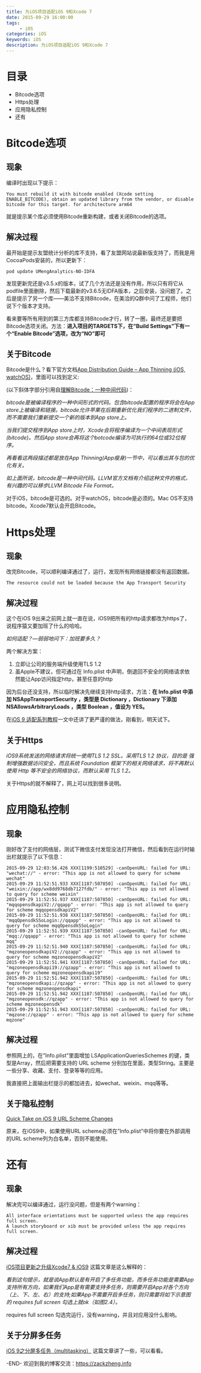 ```yaml
---
title: 为iOS项目适配iOS 9和Xcode 7
date: 2015-09-29 16:00:00
tags: 
     - iOS
categories: iOS
keywords: iOS
description: 为iOS项目适配iOS 9和Xcode 7
---
```


# 目录
- Bitcode选项
- Https处理
- 应用隐私控制
- 还有

# Bitcode选项

## 现象

编译时出现以下提示：

```
You must rebuild it with bitcode enabled (Xcode setting ENABLE_BITCODE), obtain an updated library from the vendor, or disable bitcode for this target. for architecture arm64
```

就是提示某个库必须使用Bitcode重新构建，或者关闭Bitcode的选项。

## 解决过程

最开始是提示友盟统计分析的库不支持，看了友盟网站说最新版支持了，而我是用CocoaPods安装的，所以更新下：

```
pod update UMengAnalytics-NO-IDFA
```

发现更新完还是v3.5.x的版本，试了几个方法还是没有作用，所以只有将它从podfile里面删除，然后下载最新的v3.6.5无IDFA版本，之后安装，没问题了。之后是提示了另一个库——美洽不支持Bitcode，在美洽的Q群中问了工程师，他们说下个版本才支持。

看来要等所有用到的第三方库都支持Bitcode才行，转了一圈，最终还是要把Bitcode选项关闭。方法：**进入项目的TARGETS下，在“Build Settings”下有一个“Enable Bitcode”选项，改为“NO”即可**

## 关于Bitcode

Bitcode是什么？看下官方文档[App Distribution Guide – App Thinning (iOS, watchOS)](https://developer.apple.com/library/prerelease/watchos/documentation/IDEs/Conceptual/AppDistributionGuide/AppThinning/AppThinning.html#//apple_ref/doc/uid/TP40012582-CH35-SW2)，里面可以找到定义:

(以下斜体字部分引用自[理解Bitcode：一种中间代码](http://www.cocoachina.com/ios/20150817/13078.html))：

*bitcode是被编译程序的一种中间形式的代码。包含bitcode配置的程序将会在App store上被编译和链接。bitcode允许苹果在后期重新优化我们程序的二进制文件，而不需要我们重新提交一个新的版本到App store上。*

*当我们提交程序到App store上时，Xcode会将程序编译为一个中间表现形式(bitcode)。然后App store会再将这个botcode编译为可执行的64位或32位程序。*

*再看看这两段描述都是放在App Thinning(App瘦身)一节中，可以看出其与包的优化有关。*

*如上面所说，bitcode是一种中间代码。LLVM官方文档有介绍这种文件的格式，有兴趣的可以移步LLVM Bitcode File Format。*

对于iOS，bitcode是可选的。对于watchOS，bitcode是必须的。Mac OS不支持bitcode。Xcode7默认会开启Bitcode。

# Https处理

## 现象

改完Bitcode，可以顺利编译通过了，运行，发现所有网络链接都没有返回数据。

```
The resource could not be loaded because the App Transport Security
```

## 解决过程

这个在iOS 9出来之前网上就一直在说，iOS9把所有的http请求都改为https了，说程序猿又要加班了什么的哈哈。

*如何适配？—弱弱地问下：加班要多久？*

两个解决方案：

1. 立即让公司的服务端升级使用TLS 1.2
2. 虽Apple不建议，但可通过在 Info.plist 中声明，倒退回不安全的网络请求依然能让App访问指定http，甚至任意的http

因为后台还没支持，所以临时解决先继续支持http请求，方法：**在 Info.plist 中添加 NSAppTransportSecurity ，类型是 Dictionary ，Dictionary 下添加 NSAllowsArbitraryLoads ，类型 Boolean ，值设为 YES。**

在[iOS 9 适配系列教程](http://www.cocoachina.com/ios/20150703/12392.html)一文中还讲了更严谨的做法，刚看到，明天试下。

## 关于Https

*iOS9系统发送的网络请求将统一使用TLS 1.2 SSL。采用TLS 1.2 协议，目的是 强制增强数据访问安全，而且系统 Foundation 框架下的相关网络请求，将不再默认使用 Http 等不安全的网络协议，而默认采用 TLS 1.2。*

关于Https的就不解释了，网上可以找到很多说明。

# 应用隐私控制

## 现象

刚好改了支付的网络层，测试下微信支付发现没法打开微信，然后看到在运行时输出栏就提示了以下信息：

```
2015-09-29 12:03:56.426 XXX[1199:510529] -canOpenURL: failed for URL: "wechat://" - error: "This app is not allowed to query for scheme wechat"
2015-09-29 11:52:51.933 XXX[1187:507850] -canOpenURL: failed for URL: "weixin://app/wx8dd9768db7127fdb/" - error: "This app is not allowed to query for scheme weixin"
2015-09-29 11:52:51.937 XXX[1187:507850] -canOpenURL: failed for URL: "mqqopensdkapiV2://qqapp" - error: "This app is not allowed to query for scheme mqqopensdkapiV2"
2015-09-29 11:52:51.938 XXX[1187:507850] -canOpenURL: failed for URL: "mqqOpensdkSSoLogin://qqapp" - error: "This app is not allowed to query for scheme mqqOpensdkSSoLogin"
2015-09-29 11:52:51.939 XXX[1187:507850] -canOpenURL: failed for URL: "mqq://qqapp" - error: "This app is not allowed to query for scheme mqq"
2015-09-29 11:52:51.940 XXX[1187:507850] -canOpenURL: failed for URL: "mqzoneopensdkapiV2://qzapp" - error: "This app is not allowed to query for scheme mqzoneopensdkapiV2"
2015-09-29 11:52:51.941 XXX[1187:507850] -canOpenURL: failed for URL: "mqzoneopensdkapi19://qzapp" - error: "This app is not allowed to query for scheme mqzoneopensdkapi19"
2015-09-29 11:52:51.942 XXX[1187:507850] -canOpenURL: failed for URL: "mqzoneopensdkapi://qzapp" - error: "This app is not allowed to query for scheme mqzoneopensdkapi"
2015-09-29 11:52:51.942 XXX[1187:507850] -canOpenURL: failed for URL: "mqzoneopensdk://qzapp" - error: "This app is not allowed to query for scheme mqzoneopensdk"
2015-09-29 11:52:51.943 XXX[1187:507850] -canOpenURL: failed for URL: "mqzone://qzapp" - error: "This app is not allowed to query for scheme mqzone"
```

## 解决过程

参照网上的，在”Info.plist”里面增加 LSApplicationQueriesSchemes 的键，类型是Array，然后把需要支持的 URL scheme 分别加在里面，类型String。主要是一些分享、收藏、支付、登录等等的应用。

我直接把上面输出栏提示的都加进去，如wechat、weixin、mqq等等。

## 关于隐私控制

[Quick Take on iOS 9 URL Scheme Changes](http://awkwardhare.com/post/121196006730/quick-take-on-ios-9-url-scheme-changes)

原来，在iOS9中，如果使用URL scheme必须在”Info.plist”中将你要在外部调用的URL scheme列为白名单，否则不能使用。

# 还有

## 现象

解决完可以编译通过，运行没问题，但是有两个warning：

```
All interface orientations must be supported unless the app requires full screen.
A launch storyboard or xib must be provided unless the app requires full screen.
```

## 解决过程

[iOS项目更新之升级Xcode7 & iOS9](http://www.tuicool.com/articles/FFbqmyr) 这篇文章是这么解释的：

*看到这句提示，就是说App默认是有开启了多任务功能，而多任务功能是需要App支持所有方向，如果我们App是有需要支持多任务，则需要开启App对各个方向（上、下、左、右）的支持;如果App不需要开启多任务，则只需要将如下示意图的 requires full screen 勾选上就ok（如图2.4）。*

requires full screen 勾选完运行，没有warning，并且对应用没什么影响。

## 关于分屏多任务

[iOS 9之分屏多任务（multitasking）](http://www.bubuko.com/infodetail-1022142.html) 这篇文章讲了一些，可以看看。



-END-
欢迎到我的博客交流：https://zackzheng.info